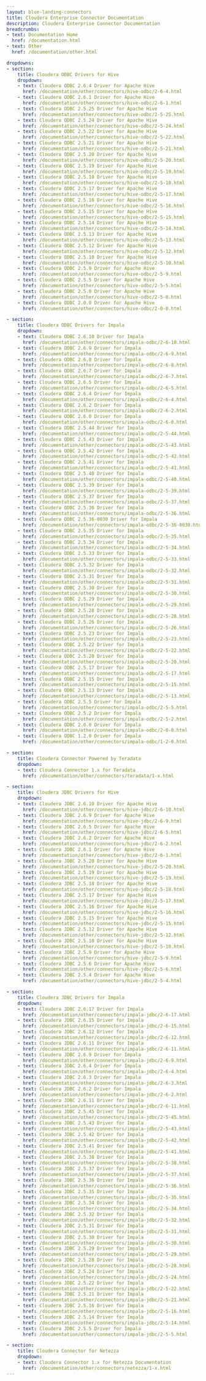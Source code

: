 ```yaml
---
layout: blue-landing-connectors
title: Cloudera Enterprise Connector Documentation
description: Cloudera Enterprise Connector Documentation
breadcrumbs:
- text: Documentation Home
  href: /documentation.html
- text: Other
  href: /documentation/other.html

dropdowns:
- section:
    title: Cloudera ODBC Drivers for Hive
    dropdown:
    - text: Cloudera ODBC 2.6.4 Driver for Apache Hive
      href: /documentation/other/connectors/hive-odbc/2-6-4.html
    - text: Cloudera ODBC 2.6.1 Driver for Apache Hive
      href: /documentation/other/connectors/hive-odbc/2-6-1.html
    - text: Cloudera ODBC 2.5.25 Driver for Apache Hive
      href: /documentation/other/connectors/hive-odbc/2-5-25.html
    - text: Cloudera ODBC 2.5.24 Driver for Apache Hive
      href: /documentation/other/connectors/hive-odbc/2-5-24.html
    - text: Cloudera ODBC 2.5.22 Driver for Apache Hive
      href: /documentation/other/connectors/hive-odbc/2-5-22.html
    - text: Cloudera ODBC 2.5.21 Driver for Apache Hive
      href: /documentation/other/connectors/hive-odbc/2-5-21.html
    - text: Cloudera ODBC 2.5.20 Driver for Apache Hive
      href: /documentation/other/connectors/hive-odbc/2-5-20.html
    - text: Cloudera ODBC 2.5.19 Driver for Apache Hive
      href: /documentation/other/connectors/hive-odbc/2-5-19.html
    - text: Cloudera ODBC 2.5.18 Driver for Apache Hive
      href: /documentation/other/connectors/hive-odbc/2-5-18.html
    - text: Cloudera ODBC 2.5.17 Driver for Apache Hive
      href: /documentation/other/connectors/hive-odbc/2-5-17.html
    - text: Cloudera ODBC 2.5.16 Driver for Apache Hive
      href: /documentation/other/connectors/hive-odbc/2-5-16.html
    - text: Cloudera ODBC 2.5.15 Driver for Apache Hive
      href: /documentation/other/connectors/hive-odbc/2-5-15.html
    - text: Cloudera ODBC 2.5.14 Driver for Apache Hive
      href: /documentation/other/connectors/hive-odbc/2-5-14.html
    - text: Cloudera ODBC 2.5.13 Driver for Apache Hive
      href: /documentation/other/connectors/hive-odbc/2-5-13.html
    - text: Cloudera ODBC 2.5.12 Driver for Apache Hive
      href: /documentation/other/connectors/hive-odbc/2-5-12.html
    - text: Cloudera ODBC 2.5.10 Driver for Apache Hive
      href: /documentation/other/connectors/hive-odbc/2-5-10.html
    - text: Cloudera ODBC 2.5.9 Driver for Apache Hive
      href: /documentation/other/connectors/hive-odbc/2-5-9.html
    - text: Cloudera ODBC 2.5.5 Driver for Apache Hive
      href: /documentation/other/connectors/hive-odbc/2-5-5.html
    - text: Cloudera ODBC 2.5.0 Driver for Apache Hive
      href: /documentation/other/connectors/hive-odbc/2-5-0.html
    - text: Cloudera ODBC 2.0.0 Driver for Apache Hive
      href: /documentation/other/connectors/hive-odbc/2-0-0.html

- section:
    title: Cloudera ODBC Drivers for Impala
    dropdown:
    - text: Cloudera ODBC 2.6.10 Driver for Impala
      href: /documentation/other/connectors/impala-odbc/2-6-10.html
    - text: Cloudera ODBC 2.6.9 Driver for Impala
      href: /documentation/other/connectors/impala-odbc/2-6-9.html
    - text: Cloudera ODBC 2.6.8 Driver for Impala
      href: /documentation/other/connectors/impala-odbc/2-6-8.html
    - text: Cloudera ODBC 2.6.7 Driver for Impala
      href: /documentation/other/connectors/impala-odbc/2-6-7.html
    - text: Cloudera ODBC 2.6.5 Driver for Impala
      href: /documentation/other/connectors/impala-odbc/2-6-5.html
    - text: Cloudera ODBC 2.6.4 Driver for Impala
      href: /documentation/other/connectors/impala-odbc/2-6-4.html
    - text: Cloudera ODBC 2.6.2 Driver for Impala
      href: /documentation/other/connectors/impala-odbc/2-6-2.html
    - text: Cloudera ODBC 2.6.0 Driver for Impala
      href: /documentation/other/connectors/impala-odbc/2-6-0.html
    - text: Cloudera ODBC 2.5.44 Driver for Impala
      href: /documentation/other/connectors/impala-odbc/2-5-44.html
    - text: Cloudera ODBC 2.5.43 Driver for Impala
      href: /documentation/other/connectors/impala-odbc/2-5-43.html
    - text: Cloudera ODBC 2.5.42 Driver for Impala
      href: /documentation/other/connectors/impala-odbc/2-5-42.html
    - text: Cloudera ODBC 2.5.41 Driver for Impala
      href: /documentation/other/connectors/impala-odbc/2-5-41.html
    - text: Cloudera ODBC 2.5.40 Driver for Impala
      href: /documentation/other/connectors/impala-odbc/2-5-40.html
    - text: Cloudera ODBC 2.5.39 Driver for Impala
      href: /documentation/other/connectors/impala-odbc/2-5-39.html
    - text: Cloudera ODBC 2.5.37 Driver for Impala
      href: /documentation/other/connectors/impala-odbc/2-5-37.html
    - text: Cloudera ODBC 2.5.36 Driver for Impala
      href: /documentation/other/connectors/impala-odbc/2-5-36.html
    - text: Cloudera ODBC 2.5.36-0030 Driver for Impala
      href: /documentation/other/connectors/impala-odbc/2-5-36-0030.html
    - text: Cloudera ODBC 2.5.35 Driver for Impala
      href: /documentation/other/connectors/impala-odbc/2-5-35.html
    - text: Cloudera ODBC 2.5.34 Driver for Impala
      href: /documentation/other/connectors/impala-odbc/2-5-34.html
    - text: Cloudera ODBC 2.5.33 Driver for Impala
      href: /documentation/other/connectors/impala-odbc/2-5-33.html
    - text: Cloudera ODBC 2.5.32 Driver for Impala
      href: /documentation/other/connectors/impala-odbc/2-5-32.html
    - text: Cloudera ODBC 2.5.31 Driver for Impala
      href: /documentation/other/connectors/impala-odbc/2-5-31.html
    - text: Cloudera ODBC 2.5.30 Driver for Impala
      href: /documentation/other/connectors/impala-odbc/2-5-30.html
    - text: Cloudera ODBC 2.5.29 Driver for Impala
      href: /documentation/other/connectors/impala-odbc/2-5-29.html
    - text: Cloudera ODBC 2.5.28 Driver for Impala
      href: /documentation/other/connectors/impala-odbc/2-5-28.html
    - text: Cloudera ODBC 2.5.26 Driver for Impala
      href: /documentation/other/connectors/impala-odbc/2-5-26.html
    - text: Cloudera ODBC 2.5.23 Driver for Impala
      href: /documentation/other/connectors/impala-odbc/2-5-23.html
    - text: Cloudera ODBC 2.5.22 Driver for Impala
      href: /documentation/other/connectors/impala-odbc/2-5-22.html
    - text: Cloudera ODBC 2.5.20 Driver for Impala
      href: /documentation/other/connectors/impala-odbc/2-5-20.html
    - text: Cloudera ODBC 2.5.17 Driver for Impala
      href: /documentation/other/connectors/impala-odbc/2-5-17.html
    - text: Cloudera ODBC 2.5.15 Driver for Impala
      href: /documentation/other/connectors/impala-odbc/2-5-15.html
    - text: Cloudera ODBC 2.5.13 Driver for Impala
      href: /documentation/other/connectors/impala-odbc/2-5-13.html
    - text: Cloudera ODBC 2.5.5 Driver for Impala
      href: /documentation/other/connectors/impala-odbc/2-5-5.html
    - text: Cloudera ODBC 2.5.2 Driver for Impala
      href: /documentation/other/connectors/impala-odbc/2-5-2.html
    - text: Cloudera ODBC 2.0.0 Driver for Impala
      href: /documentation/other/connectors/impala-odbc/2-0-0.html
    - text: Cloudera ODBC 1.2.0 Driver for Impala
      href: /documentation/other/connectors/impala-odbc/1-2-0.html

- section:
    title: Cloudera Connector Powered by Teradata
    dropdown:
    - text: Cloudera Connector 1.x for Teradata
      href: /documentation/other/connectors/teradata/1-x.html

- section:
    title: Cloudera JDBC Drivers for Hive
    dropdown:
    - text: Cloudera JDBC 2.6.10 Driver for Apache Hive
      href: /documentation/other/connectors/hive-jdbc/2-6-10.html
    - text: Cloudera JDBC 2.6.9 Driver for Apache Hive
      href: /documentation/other/connectors/hive-jdbc/2-6-9.html
    - text: Cloudera JDBC 2.6.5 Driver for Apache Hive
      href: /documentation/other/connectors/hive-jdbc/2-6-5.html
    - text: Cloudera JDBC 2.6.2 Driver for Apache Hive
      href: /documentation/other/connectors/hive-jdbc/2-6-2.html
    - text: Cloudera JDBC 2.6.1 Driver for Apache Hive
      href: /documentation/other/connectors/hive-jdbc/2-6-1.html
    - text: Cloudera JDBC 2.5.20 Driver for Apache Hive
      href: /documentation/other/connectors/hive-jdbc/2-5-20.html
    - text: Cloudera JDBC 2.5.19 Driver for Apache Hive
      href: /documentation/other/connectors/hive-jdbc/2-5-19.html
    - text: Cloudera JDBC 2.5.18 Driver for Apache Hive
      href: /documentation/other/connectors/hive-jdbc/2-5-18.html
    - text: Cloudera JDBC 2.5.17 Driver for Apache Hive
      href: /documentation/other/connectors/hive-jdbc/2-5-17.html
    - text: Cloudera JDBC 2.5.16 Driver for Apache Hive
      href: /documentation/other/connectors/hive-jdbc/2-5-16.html
    - text: Cloudera JDBC 2.5.15 Driver for Apache Hive
      href: /documentation/other/connectors/hive-jdbc/2-5-15.html
    - text: Cloudera JDBC 2.5.12 Driver for Apache Hive
      href: /documentation/other/connectors/hive-jdbc/2-5-12.html
    - text: Cloudera JDBC 2.5.10 Driver for Apache Hive
      href: /documentation/other/connectors/hive-jdbc/2-5-10.html
    - text: Cloudera JDBC 2.5.9 Driver for Apache Hive
      href: /documentation/other/connectors/hive-jdbc/2-5-9.html
    - text: Cloudera JDBC 2.5.6 Driver for Apache Hive
      href: /documentation/other/connectors/hive-jdbc/2-5-6.html
    - text: Cloudera JDBC 2.5.4 Driver for Apache Hive
      href: /documentation/other/connectors/hive-jdbc/2-5-4.html

- section:
    title: Cloudera JDBC Drivers for Impala
    dropdown:
    - text: Cloudera JDBC 2.6.17 Driver for Impala
      href: /documentation/other/connectors/impala-jdbc/2-6-17.html
    - text: Cloudera JDBC 2.6.15 Driver for Impala
      href: /documentation/other/connectors/impala-jdbc/2-6-15.html
    - text: Cloudera JDBC 2.6.12 Driver for Impala
      href: /documentation/other/connectors/impala-jdbc/2-6-12.html
    - text: Cloudera JDBC 2.6.11 Driver for Impala
      href: /documentation/other/connectors/impala-jdbc/2-6-11.html
    - text: Cloudera JDBC 2.6.9 Driver for Impala
      href: /documentation/other/connectors/impala-jdbc/2-6-9.html
    - text: Cloudera JDBC 2.6.4 Driver for Impala
      href: /documentation/other/connectors/impala-jdbc/2-6-4.html
    - text: Cloudera JDBC 2.6.3 Driver for Impala
      href: /documentation/other/connectors/impala-jdbc/2-6-3.html
    - text: Cloudera JDBC 2.6.2 Driver for Impala
      href: /documentation/other/connectors/impala-jdbc/2-6-2.html
    - text: Cloudera JDBC 2.6.11 Driver for Impala
      href: /documentation/other/connectors/impala-jdbc/2-6-11.html
    - text: Cloudera JDBC 2.5.45 Driver for Impala
      href: /documentation/other/connectors/impala-jdbc/2-5-45.html
    - text: Cloudera JDBC 2.5.43 Driver for Impala
      href: /documentation/other/connectors/impala-jdbc/2-5-43.html
    - text: Cloudera JDBC 2.5.42 Driver for Impala
      href: /documentation/other/connectors/impala-jdbc/2-5-42.html
    - text: Cloudera JDBC 2.5.41 Driver for Impala
      href: /documentation/other/connectors/impala-jdbc/2-5-41.html
    - text: Cloudera JDBC 2.5.38 Driver for Impala
      href: /documentation/other/connectors/impala-jdbc/2-5-38.html
    - text: Cloudera JDBC 2.5.37 Driver for Impala
      href: /documentation/other/connectors/impala-jdbc/2-5-37.html
    - text: Cloudera JDBC 2.5.36 Driver for Impala
      href: /documentation/other/connectors/impala-jdbc/2-5-36.html
    - text: Cloudera JDBC 2.5.35 Driver for Impala
      href: /documentation/other/connectors/impala-jdbc/2-5-35.html
    - text: Cloudera JDBC 2.5.34 Driver for Impala
      href: /documentation/other/connectors/impala-jdbc/2-5-34.html
    - text: Cloudera JDBC 2.5.32 Driver for Impala
      href: /documentation/other/connectors/impala-jdbc/2-5-32.html
    - text: Cloudera JDBC 2.5.31 Driver for Impala
      href: /documentation/other/connectors/impala-jdbc/2-5-31.html
    - text: Cloudera JDBC 2.5.30 Driver for Impala
      href: /documentation/other/connectors/impala-jdbc/2-5-30.html
    - text: Cloudera JDBC 2.5.29 Driver for Impala
      href: /documentation/other/connectors/impala-jdbc/2-5-29.html
    - text: Cloudera JDBC 2.5.28 Driver for Impala
      href: /documentation/other/connectors/impala-jdbc/2-5-28.html
    - text: Cloudera JDBC 2.5.24 Driver for Impala
      href: /documentation/other/connectors/impala-jdbc/2-5-24.html
    - text: Cloudera JDBC 2.5.22 Driver for Impala
      href: /documentation/other/connectors/impala-jdbc/2-5-22.html
    - text: Cloudera JDBC 2.5.21 Driver for Impala
      href: /documentation/other/connectors/impala-jdbc/2-5-21.html
    - text: Cloudera JDBC 2.5.16 Driver for Impala
      href: /documentation/other/connectors/impala-jdbc/2-5-16.html
    - text: Cloudera JDBC 2.5.14 Driver for Impala
      href: /documentation/other/connectors/impala-jdbc/2-5-14.html
    - text: Cloudera JDBC 2.5.5 Driver for Impala
      href: /documentation/other/connectors/impala-jdbc/2-5-5.html

- section:
    title: Cloudera Connector for Netezza
    dropdown:
    - text: Cloudera Connector 1.x for Netezza Documentation
      href: /documentation/other/connectors/netezza/1-x.html
---
```

